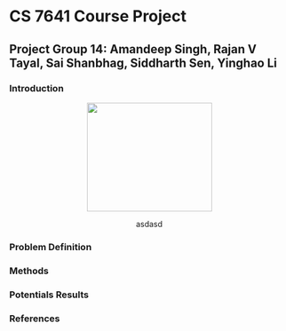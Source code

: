 # CS 7641 Course Project

## Project Group 14: Amandeep Singh, Rajan V Tayal, Sai Shanbhag, Siddharth Sen, Yinghao Li

### Introduction

<p align="center">
  <img width="225" height="196" src="https://d3000t1r8yrm6n.cloudfront.net/uploads/ckeditor/pictures/236/image.png">
  <figcaption align="center">asdasd</figcaption>
</p>

### Problem Definition

### Methods

### Potentials Results

### References
